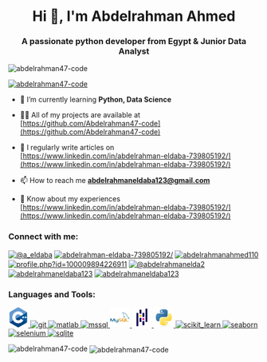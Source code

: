 <h1 align="center">Hi 👋, I'm Abdelrahman Ahmed</h1>
<h3 align="center">A passionate python developer from Egypt & Junior Data Analyst</h3>

<p align="left"> <img src="https://komarev.com/ghpvc/?username=abdelrahman47-code&label=Profile%20views&color=0e75b6&style=flat" alt="abdelrahman47-code" /> </p>

<p align="left"> <a href="https://github.com/ryo-ma/github-profile-trophy"><img src="https://github-profile-trophy.vercel.app/?username=abdelrahman47-code" alt="abdelrahman47-code" /></a> </p>

- 🌱 I’m currently learning **Python, Data Science**

- 👨‍💻 All of my projects are available at [https://github.com/Abdelrahman47-code](https://github.com/Abdelrahman47-code)

- 📝 I regularly write articles on [https://www.linkedin.com/in/abdelrahman-eldaba-739805192/](https://www.linkedin.com/in/abdelrahman-eldaba-739805192/)

- 📫 How to reach me **abdelrahmaneldaba123@gmail.com**

- 📄 Know about my experiences [https://www.linkedin.com/in/abdelrahman-eldaba-739805192/](https://www.linkedin.com/in/abdelrahman-eldaba-739805192/)

<h3 align="left">Connect with me:</h3>
<p align="left">
<a href="https://twitter.com/@a_eldaba" target="blank"><img align="center" src="https://raw.githubusercontent.com/rahuldkjain/github-profile-readme-generator/master/src/images/icons/Social/twitter.svg" alt="@a_eldaba" height="30" width="40" /></a>
<a href="https://linkedin.com/in/abdelrahman-eldaba-739805192/" target="blank"><img align="center" src="https://raw.githubusercontent.com/rahuldkjain/github-profile-readme-generator/master/src/images/icons/Social/linked-in-alt.svg" alt="abdelrahman-eldaba-739805192/" height="30" width="40" /></a>
<a href="https://kaggle.com/abdelrahmanahmed110" target="blank"><img align="center" src="https://raw.githubusercontent.com/rahuldkjain/github-profile-readme-generator/master/src/images/icons/Social/kaggle.svg" alt="abdelrahmanahmed110" height="30" width="40" /></a>
<a href="https://fb.com/profile.php?id=100009894226911" target="blank"><img align="center" src="https://raw.githubusercontent.com/rahuldkjain/github-profile-readme-generator/master/src/images/icons/Social/facebook.svg" alt="profile.php?id=100009894226911" height="30" width="40" /></a>
<a href="https://www.hackerrank.com/@abdelrahmanelda2" target="blank"><img align="center" src="https://raw.githubusercontent.com/rahuldkjain/github-profile-readme-generator/master/src/images/icons/Social/hackerrank.svg" alt="@abdelrahmanelda2" height="30" width="40" /></a>
<a href="https://codeforces.com/profile/abdelrahmaneldaba123" target="blank"><img align="center" src="https://raw.githubusercontent.com/rahuldkjain/github-profile-readme-generator/master/src/images/icons/Social/codeforces.svg" alt="abdelrahmaneldaba123" height="30" width="40" /></a>
<a href="https://www.leetcode.com/abdelrahmaneldaba123" target="blank"><img align="center" src="https://raw.githubusercontent.com/rahuldkjain/github-profile-readme-generator/master/src/images/icons/Social/leet-code.svg" alt="abdelrahmaneldaba123" height="30" width="40" /></a>
</p>

<h3 align="left">Languages and Tools:</h3>
<p align="left"> <a href="https://www.w3schools.com/cpp/" target="_blank" rel="noreferrer"> <img src="https://raw.githubusercontent.com/devicons/devicon/master/icons/cplusplus/cplusplus-original.svg" alt="cplusplus" width="40" height="40"/> </a> <a href="https://git-scm.com/" target="_blank" rel="noreferrer"> <img src="https://www.vectorlogo.zone/logos/git-scm/git-scm-icon.svg" alt="git" width="40" height="40"/> </a> <a href="https://www.mathworks.com/" target="_blank" rel="noreferrer"> <img src="https://upload.wikimedia.org/wikipedia/commons/2/21/Matlab_Logo.png" alt="matlab" width="40" height="40"/> </a> <a href="https://www.microsoft.com/en-us/sql-server" target="_blank" rel="noreferrer"> <img src="https://www.svgrepo.com/show/303229/microsoft-sql-server-logo.svg" alt="mssql" width="40" height="40"/> </a> <a href="https://www.mysql.com/" target="_blank" rel="noreferrer"> <img src="https://raw.githubusercontent.com/devicons/devicon/master/icons/mysql/mysql-original-wordmark.svg" alt="mysql" width="40" height="40"/> </a> <a href="https://pandas.pydata.org/" target="_blank" rel="noreferrer"> <img src="https://raw.githubusercontent.com/devicons/devicon/2ae2a900d2f041da66e950e4d48052658d850630/icons/pandas/pandas-original.svg" alt="pandas" width="40" height="40"/> </a> <a href="https://www.python.org" target="_blank" rel="noreferrer"> <img src="https://raw.githubusercontent.com/devicons/devicon/master/icons/python/python-original.svg" alt="python" width="40" height="40"/> </a> <a href="https://scikit-learn.org/" target="_blank" rel="noreferrer"> <img src="https://upload.wikimedia.org/wikipedia/commons/0/05/Scikit_learn_logo_small.svg" alt="scikit_learn" width="40" height="40"/> </a> <a href="https://seaborn.pydata.org/" target="_blank" rel="noreferrer"> <img src="https://seaborn.pydata.org/_images/logo-mark-lightbg.svg" alt="seaborn" width="40" height="40"/> </a> <a href="https://www.selenium.dev" target="_blank" rel="noreferrer"> <img src="https://raw.githubusercontent.com/detain/svg-logos/780f25886640cef088af994181646db2f6b1a3f8/svg/selenium-logo.svg" alt="selenium" width="40" height="40"/> </a> <a href="https://www.sqlite.org/" target="_blank" rel="noreferrer"> <img src="https://www.vectorlogo.zone/logos/sqlite/sqlite-icon.svg" alt="sqlite" width="40" height="40"/> </a> </p>

<p><img align="left" src="https://github-readme-stats.vercel.app/api/top-langs?username=abdelrahman47-code&show_icons=true&locale=en&layout=compact" alt="abdelrahman47-code" /></p>

<p>&nbsp;<img align="center" src="https://github-readme-stats.vercel.app/api?username=abdelrahman47-code&show_icons=true&locale=en" alt="abdelrahman47-code" /></p>
